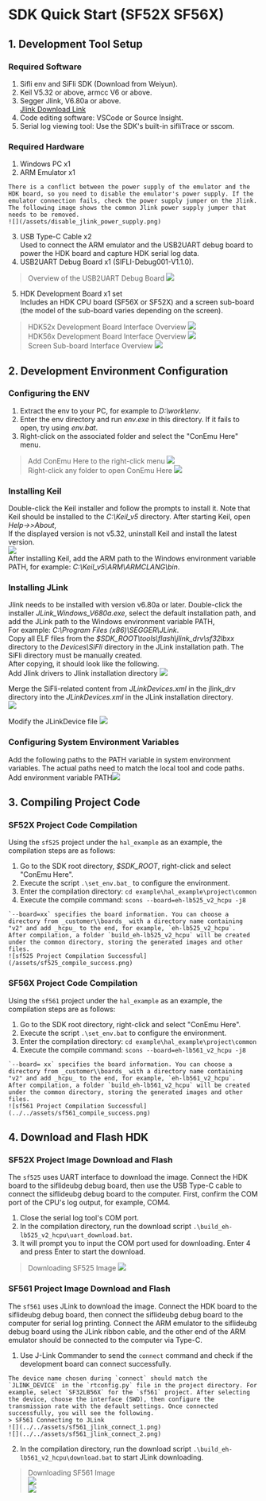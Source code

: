 ﻿
# SDK Quick Start (SF52X SF56X)

## 1. Development Tool Setup
### Required Software
1. Sifli env and SiFli SDK (Download from Weiyun).
2. Keil V5.32 or above, armcc V6 or above.
3. Segger Jlink, V6.80a or above.  
   [Jlink Download Link](https://www.segger.com/downloads/jlink/JLink_Windows.exe)
4. Code editing software: VSCode or Source Insight.
5. Serial log viewing tool: Use the SDK's built-in sifliTrace or sscom.

### Required Hardware
1. Windows PC x1
2. ARM Emulator x1  
```{note}  
There is a conflict between the power supply of the emulator and the HDK board, so you need to disable the emulator's power supply. If the emulator connection fails, check the power supply jumper on the Jlink.  
The following image shows the common Jlink power supply jumper that needs to be removed. 
![](/assets/disable_jlink_power_supply.png)
```
3. USB Type-C Cable x2  
   Used to connect the ARM emulator and the USB2UART debug board to power the HDK board and capture HDK serial log data.
4. USB2UART Debug Board x1 (SIFLI-Debug001-V1.1.0).  
>  Overview of the USB2UART Debug Board ![](../../assets/hdk_sifli_debug_overview.png)
5. HDK Development Board x1 set  
   Includes an HDK CPU board (SF56X or SF52X) and a screen sub-board (the model of the sub-board varies depending on the screen).  
>  HDK52x Development Board Interface Overview ![](../../assets/hdk_micro_overview.png)  
>  HDK56x Development Board Interface Overview ![](../../assets/hdk_lite_overview.png)  
>  Screen Sub-board Interface Overview ![](../../assets/hdk_screen_overview.png)

## 2. Development Environment Configuration
### Configuring the ENV
1. Extract the env to your PC, for example to _D:\work\env_.
2. Enter the env directory and run _env.exe_ in this directory. If it fails to open, try using _env.bat_.
3. Right-click on the associated folder and select the "ConEmu Here" menu.
>  Add ConEmu Here to the right-click menu ![](../../assets/add_env_conemu_1.png)  
>  Right-click any folder to open ConEmu Here ![](../../assets/add_env_conemu_2.png)

### Installing Keil
Double-click the Keil installer and follow the prompts to install it. Note that Keil should be installed to the _C:\Keil_v5_ directory. After starting Keil, open _Help->>About_,  
If the displayed version is not v5.32, uninstall Keil and install the latest version.  
![](../../assets/keil_version_about.png)  
After installing Keil, add the ARM path to the Windows environment variable PATH, for example: _C:\Keil_v5\ARM\ARMCLANG\bin_.

### Installing JLink
Jlink needs to be installed with version v6.80a or later. Double-click the installer _JLink_Windows_V680a.exe_, select the default installation path, and add the JLink path to the Windows environment variable PATH,  
For example: _C:\Program Files (x86)\SEGGER\JLink_.  
Copy all ELF files from the _$SDK_ROOT\tools\flash\jlink_drv\sf32lbxx_ directory to the _Devices\SiFli_ directory in the JLink installation path. The SiFli directory must be manually created.  
After copying, it should look like the following.  
Add Jlink drivers to Jlink installation directory ![](../../assets/JLink_drv_1.png)

Merge the SiFli-related content from _JLinkDevices.xml_ in the jlink_drv directory into the _JLinkDevices.xml_ in the JLink installation directory.  
![](../../assets/JLink_drv_2.png)

Modify the JLinkDevice file ![](../../assets/JLink_drv_3.png)

### Configuring System Environment Variables
Add the following paths to the PATH variable in system environment variables. The actual paths need to match the local tool and code paths.  
Add environment variable PATH![](../../assets/add_env_path.png)

## 3. Compiling Project Code
### SF52X Project Code Compilation
Using the `sf525` project under the `hal_example` as an example, the compilation steps are as follows:  
1. Go to the SDK root directory, _$SDK_ROOT_, right-click and select "ConEmu Here".
2. Execute the script `.\set_env.bat_` to configure the environment.
3. Enter the compilation directory: `cd example\hal_example\project\common`
4. Execute the compile command: `scons --board=eh-lb525_v2_hcpu -j8`
```{note}  
`--board=xx` specifies the board information. You can choose a directory from _customer\\boards_ with a directory name containing "v2" and add _hcpu_ to the end, for example, `eh-lb525_v2_hcpu`.  
After compilation, a folder `build_eh-lb525_v2_hcpu` will be created under the common directory, storing the generated images and other files.  
![sf525 Project Compilation Successful](/assets/sf525_compile_success.png)
```

### SF56X Project Code Compilation
Using the `sf561` project under the `hal_example` as an example, the compilation steps are as follows:  
1. Go to the SDK root directory, right-click and select "ConEmu Here".
2. Execute the script `.\set_env.bat` to configure the environment.
3. Enter the compilation directory: `cd example\hal_example\project\common`
4. Execute the compile command: `scons --board=eh-lb561_v2_hcpu -j8`
```{note}  
`--board= xx` specifies the board information. You can choose a directory from _customer\\boards_ with a directory name containing "v2" and add _hcpu_ to the end, for example, `eh-lb561_v2_hcpu`.  
After compilation, a folder `build_eh-lb561_v2_hcpu` will be created under the common directory, storing the generated images and other files.  
![sf561 Project Compilation Successful](../../assets/sf561_compile_success.png)
```

## 4. Download and Flash HDK
### SF52X Project Image Download and Flash
The `sf525` uses UART interface to download the image. Connect the HDK board to the siflideubg debug board, then use the USB Type-C cable to connect the siflideubg debug board to the computer. First, confirm the COM port of the CPU's log output, for example, COM4.  
1. Close the serial log tool's COM port.
2. In the compilation directory, run the download script `.\build_eh-lb525_v2_hcpu\uart_download.bat`.
3. It will prompt you to input the COM port used for downloading. Enter 4 and press Enter to start the download.  
> Downloading SF525 Image ![](../../assets/sf525_download_img.png)

### SF561 Project Image Download and Flash
The `sf561` uses JLink to download the image. Connect the HDK board to the siflideubg debug board, then connect the siflideubg debug board to the computer for serial log printing. Connect the ARM emulator to the siflideubg debug board using the JLink ribbon cable, and the other end of the ARM emulator should be connected to the computer via Type-C.  
1. Use J-Link Commander to send the `connect` command and check if the development board can connect successfully.  
```{note}  
The device name chosen during `connect` should match the `JLINK_DEVICE` in the `rtconfig.py` file in the project directory. For example, select `SF32LB56X` for the `sf561` project. After selecting the device, choose the interface (SWD), then configure the transmission rate with the default settings. Once connected successfully, you will see the following.
> SF561 Connecting to JLink  
![](../../assets/sf561_jlink_connect_1.png)  
![](../../assets/sf561_jlink_connect_2.png)  
```
2. In the compilation directory, run the download script `.\build_eh-lb561_v2_hcpu\download.bat` to start JLink downloading.  
> Downloading SF561 Image  
![](../../assets/sf561_download_img_1.png)  
![](../../assets/sf561_download_img_2.png)

